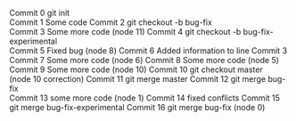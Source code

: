 Commit 0 git init<br>
Commit 1 Some code
Commit 2 git checkout -b bug-fix<br>
Commit 3 Some more code (node 11)
Commit 4 git checkout -b bug-fix-experimental<br>
Commit 5 Fixed bug (node 8)
Commit 6 Added information to line Commit 3
Commit 7 Some more code (node 6)
Commit 8 Some more code (node 5)
Commit 9 Some more code (node 10)
Commit 10 git checkout master<br> (node 10 correction)
Commit 11 git merge master
Commit 12 git merge bug-fix<br>
Commit 13 some more code (node 1)
Commit 14 fixed conflicts
Commit 15 git merge bug-fix-experimental
Commit 16 git merge bug-fix (node 0)
